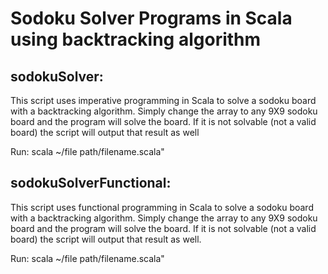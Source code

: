 # Sodoku Solver Programs in Scala using backtracking algorithm


## sodokuSolver:

This script uses imperative programming in Scala to solve a sodoku board with a backtracking algorithm. Simply change the array to any 9X9 sodoku board and the program will solve the board. If it is not solvable (not a valid board) the script will output that result as well

Run: scala ~/file path/filename.scala"

## sodokuSolverFunctional:

This script uses functional programming in Scala to solve a sodoku board with a backtracking algorithm. Simply change the array to any 9X9 sodoku board and the program will solve the board. If it is not solvable (not a valid board) the script will output that result as well.

Run: scala ~/file path/filename.scala"